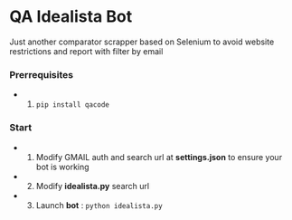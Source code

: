 # QA Idealista Bot

Just another comparator scrapper based on Selenium to avoid website restrictions and report with filter by email

### Prerrequisites

- 1. ```pip install qacode```

### Start

* 1. Modify GMAIL auth and search url at **settings.json** to ensure your bot is working
* 2. Modify **idealista.py** search url
* 3. Launch **bot** : ```python idealista.py```
